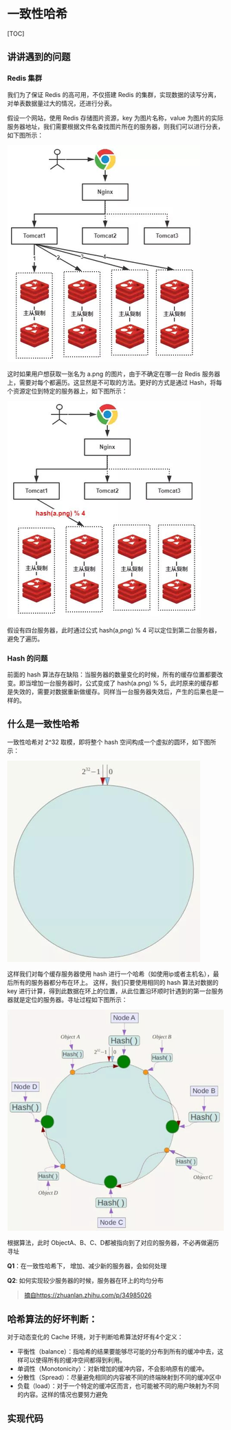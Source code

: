 # 一致性哈希

[TOC]

## 讲讲遇到的问题

### Redis 集群
我们为了保证 Redis 的高可用，不仅搭建 Redis 的集群，实现数据的读写分离，对单表数据量过大的情况，还进行分表。

假设一个网站，使用 Redis 存储图片资源，key 为图片名称，value 为图片的实际服务器地址，我们需要根据文件名查找图片所在的服务器，则我们可以进行分表，如下图所示：

<img src="https://github.com/TinyWoodL/application-argorithm/blob/master/assets/redis-1.jpg?raw=true">

这时如果用户想获取一张名为 a.png 的图片，由于不确定在哪一台 Redis 服务器上，需要对每个都遍历。这显然是不可取的方法。更好的方式是通过 Hash，将每个资源定位到特定的服务器上，如下图所示：

<img src="https://github.com/TinyWoodL/application-argorithm/blob/master/assets/redis-2.jpg?raw=true">

假设有四台服务器，此时通过公式 hash(a,png) % 4 可以定位到第二台服务器，避免了遍历。

### Hash 的问题

前面的 hash 算法存在缺陷：当服务器的数量变化的时候，所有的缓存位置都要改变。即当增加一台服务器时，公式变成了 hash(a.png) % 5，此时原来的缓存都是失效的，需要对数据重新做缓存。同样当一台服务器失效后，产生的后果也是一样的。

## 什么是一致性哈希

一致性哈希对 2^32 取模，即将整个 hash 空间构成一个虚拟的圆环，如下图所示：

<img src="https://github.com/TinyWoodL/application-argorithm/blob/master/assets/hash-1.jpg?raw=true">
 
这样我们对每个缓存服务器使用 hash 进行一个哈希（如使用ip或者主机名），最后所有的服务器都分布在环上。
这样，我们只要使用相同的 hash 算法对数据的 key 进行计算，得到此数据在环上的位置，从此位置沿环顺时针遇到的第一台服务器就是定位的服务器。寻址过程如下图所示：

<img src="https://github.com/TinyWoodL/application-argorithm/blob/master/assets/hash-3.jpg?raw=true">

根据算法，此时 ObjectA、B、C、D都被指向到了对应的服务器，不必再做遍历寻址

**Q1**：在一致性哈希下， 增加、减少新的服务器，会如何处理

**Q2**: 如何实现较少服务器的时候，服务器在环上的均匀分布

>[摘自https://zhuanlan.zhihu.com/p/34985026](https://zhuanlan.zhihu.com/p/34985026)

## 哈希算法的好坏判断：

对于动态变化的 Cache 环境，对于判断哈希算法好坏有4个定义：

* 平衡性（balance）：指哈希的结果要能够尽可能的分布到所有的缓冲中去，这样可以使得所有的缓冲空间都得到利用。
* 单调性（Monotonicity）：对新增加的缓冲内容，不会影响原有的缓冲。
* 分散性（Spread）：尽量避免相同的内容被不同的终端映射到不同的缓冲区中
* 负载（load）：对于一个特定的缓冲区而言，也可能被不同的用户映射为不同的内容。这样的情况也要努力避免

## 实现代码

